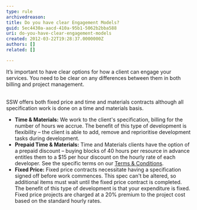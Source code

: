 ```yaml
---
type: rule
archivedreason: 
title: Do you have clear Engagement Models?
guid: 5ec4430a-aacd-410a-95b1-5062b2bba588
uri: do-you-have-clear-engagement-models
created: 2012-03-22T19:28:37.0000000Z
authors: []
related: []

---
```



It’s important to have clear options for how a client can engage your services. You need to be clear on any differences between them in both billing and project management.
<br><excerpt class='endintro'></excerpt><br>
<p>SSW offers both fixed price and time and materials contracts although all specification work is done on a time and materials basis.</p>
<ul><li><strong>Time &amp; Materials&#58;</strong> We work to the client's specification, billing for the number of hours we accrue. The benefit of this type of development is flexibility – the client is able to add, remove and reprioritise development tasks during development. </li>
<li><strong>Prepaid Time &amp; Materials&#58;</strong> Time and Materials clients have the option of a prepaid discount – buying blocks of 40 hours per resource in advance entitles them to a $15 per hour discount on the hourly rate of each developer. See the specific terms on our <a href="http&#58;//www.ssw.com.au/ssw/Standards/Forms/ConsultingOrderTermsConditions.aspx">Terms &amp; Conditions</a>.</li>
<li><strong>Fixed Price&#58;</strong> Fixed price contracts necessitate having a specification signed off before work commences. This spec can't be altered, so additional items must wait until the fixed price contract is completed. The benefit of this type of development is that your expenditure is fixed. Fixed price projects are charged at a 20% premium to the project cost based on the standard hourly rates.</li></ul>


